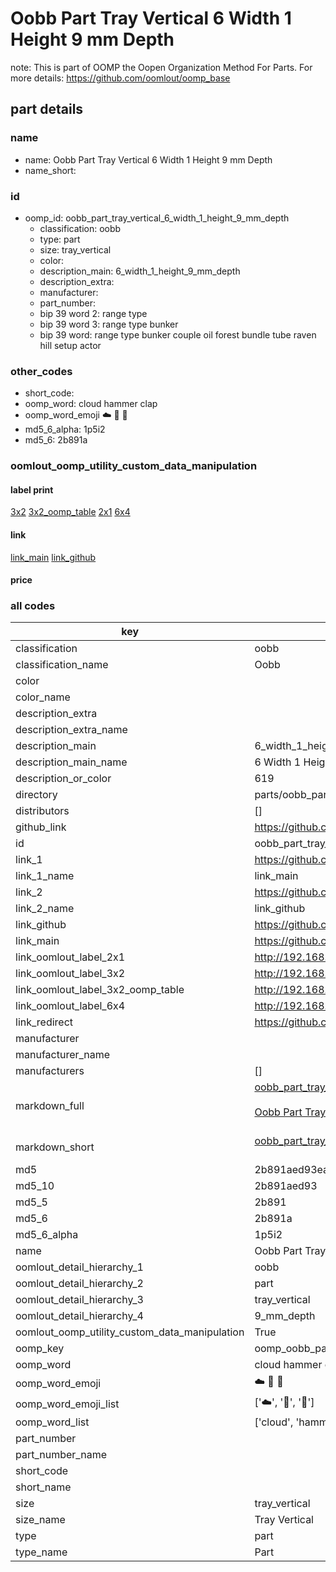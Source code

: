 # Oobb Part Tray Vertical 6 Width 1 Height 9 mm Depth  

note: This is part of OOMP the Oopen Organization Method For Parts. For more details: https://github.com/oomlout/oomp_base

##  part details
  







### name
* name: Oobb Part Tray Vertical 6 Width 1 Height 9 mm Depth
* name_short: 
### id
* oomp_id: oobb_part_tray_vertical_6_width_1_height_9_mm_depth
  * classification: oobb
  * type: part
  * size: tray_vertical
  * color: 
  * description_main: 6_width_1_height_9_mm_depth
  * description_extra: 
  * manufacturer: 
  * part_number: 
  * bip 39 word 2: range type
  * bip 39 word 3: range type bunker
  * bip 39 word: range type bunker couple oil forest bundle tube raven hill setup actor

### other_codes
* short_code: 
* oomp_word: cloud hammer clap
* oomp_word_emoji :cloud: :hammer: :clap:
* md5_6_alpha: 1p5i2
* md5_6: 2b891a






### oomlout_oomp_utility_custom_data_manipulation
#### label print
[3x2](http://192.168.1.245:1112/?label=oomp%201p5i2)
[3x2_oomp_table](http://192.168.1.108:1112/?label=oomp%201p5i2)
[2x1](http://192.168.1.242:1112/?label=oomp%201p5i2)
[6x4](http://192.168.1.55:1112/?label=oomp%201p5i2)    

#### link

[link_main](https://github.com/oomlout/oomlout_oomp_version_1_messy/tree/main/parts/oobb_part_tray_vertical_6_width_1_height_9_mm_depth) [link_github](https://github.com/oomlout/oomlout_oomp_version_1_messy/tree/main/parts/oobb_part_tray_vertical_6_width_1_height_9_mm_depth)                             

#### price







### all codes 
| key | value |  
| --- | --- |  
| classification | oobb |  
| classification_name | Oobb |  
| color |  |  
| color_name |  |  
| description_extra |  |  
| description_extra_name |  |  
| description_main | 6_width_1_height_9_mm_depth |  
| description_main_name | 6 Width 1 Height 9 mm Depth |  
| description_or_color | 619 |  
| directory | parts/oobb_part_tray_vertical_6_width_1_height_9_mm_depth |  
| distributors | [] |  
| github_link | https://github.com/oomlout/oomlout_oomp_part_src/tree/main/parts/oobb_part_tray_vertical_6_width_1_height_9_mm_depth |  
| id | oobb_part_tray_vertical_6_width_1_height_9_mm_depth |  
| link_1 | https://github.com/oomlout/oomlout_oomp_version_1_messy/tree/main/parts/oobb_part_tray_vertical_6_width_1_height_9_mm_depth |  
| link_1_name | link_main |  
| link_2 | https://github.com/oomlout/oomlout_oomp_version_1_messy/tree/main/parts/oobb_part_tray_vertical_6_width_1_height_9_mm_depth |  
| link_2_name | link_github |  
| link_github | https://github.com/oomlout/oomlout_oomp_version_1_messy/tree/main/parts/oobb_part_tray_vertical_6_width_1_height_9_mm_depth |  
| link_main | https://github.com/oomlout/oomlout_oomp_version_1_messy/tree/main/parts/oobb_part_tray_vertical_6_width_1_height_9_mm_depth |  
| link_oomlout_label_2x1 | http://192.168.1.242:1112/?label=oomp%201p5i2 |  
| link_oomlout_label_3x2 | http://192.168.1.245:1112/?label=oomp%201p5i2 |  
| link_oomlout_label_3x2_oomp_table | http://192.168.1.108:1112/?label=oomp%201p5i2 |  
| link_oomlout_label_6x4 | http://192.168.1.55:1112/?label=oomp%201p5i2 |  
| link_redirect | https://github.com/oomlout/oomlout_oomp_version_1_messy/tree/main/parts/oobb_part_tray_vertical_6_width_1_height_9_mm_depth |  
| manufacturer |  |  
| manufacturer_name |  |  
| manufacturers | [] |  
| markdown_full | [oobb_part_tray_vertical_6_width_1_height_9_mm_depth](none)<br>[](none)<br>[Oobb Part Tray Vertical 6 Width 1 Height 9 Mm Depth](none)<br><br> |  
| markdown_short | [oobb_part_tray_vertical_6_width_1_height_9_mm_depth](none)<br><br> |  
| md5 | 2b891aed93ea03c96ccce3123cfaf58e |  
| md5_10 | 2b891aed93 |  
| md5_5 | 2b891 |  
| md5_6 | 2b891a |  
| md5_6_alpha | 1p5i2 |  
| name | Oobb Part Tray Vertical 6 Width 1 Height 9 mm Depth |  
| oomlout_detail_hierarchy_1 | oobb |  
| oomlout_detail_hierarchy_2 | part |  
| oomlout_detail_hierarchy_3 | tray_vertical |  
| oomlout_detail_hierarchy_4 | 9_mm_depth |  
| oomlout_oomp_utility_custom_data_manipulation | True |  
| oomp_key | oomp_oobb_part_tray_vertical_6_width_1_height_9_mm_depth |  
| oomp_word | cloud hammer clap |  
| oomp_word_emoji | :cloud: :hammer: :clap: |  
| oomp_word_emoji_list | [':cloud:', ':hammer:', ':clap:'] |  
| oomp_word_list | ['cloud', 'hammer', 'clap'] |  
| part_number |  |  
| part_number_name |  |  
| short_code |  |  
| short_name |  |  
| size | tray_vertical |  
| size_name | Tray Vertical |  
| type | part |  
| type_name | Part |  
